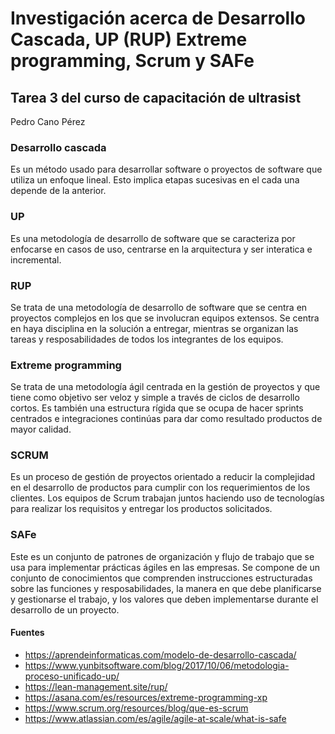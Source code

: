 # Investigación acerca de Desarrollo Cascada, UP (RUP) Extreme programming, Scrum y SAFe

## Tarea 3 del curso de capacitación de ultrasist

Pedro Cano Pérez

### Desarrollo cascada
Es un método usado para desarrollar software o proyectos de software que utiliza un enfoque lineal. Esto implica etapas sucesivas en el cada una depende de la anterior.

### UP
Es una metodología de desarrollo de software que se caracteriza por enfocarse en casos de uso, centrarse en la arquitectura y ser interatica e incremental.

### RUP
Se trata de una metodología de desarrollo de software que se centra en proyectos complejos en los que se involucran equipos extensos. Se centra en haya disciplina en la solución a entregar, mientras se organizan las tareas y resposabilidades de todos los integrantes de los equipos.

### Extreme programming
Se trata de una metodología ágil centrada en la gestión de proyectos y que tiene como objetivo ser veloz y simple a través de ciclos de desarrollo cortos. Es también una estructura rígida que se ocupa de hacer sprints centrados e integraciones continúas para dar como resultado productos de mayor calidad.

### SCRUM
Es un proceso de gestión de proyectos orientado a reducir la complejidad en el desarrollo de productos para cumplir con los requerimientos de los clientes. Los equipos de Scrum trabajan juntos haciendo uso de tecnologías para realizar los requisitos y entregar los productos solicitados.

### SAFe
Este es un conjunto de patrones de organización y flujo de trabajo que se usa para implementar prácticas ágiles en las empresas. Se compone de un conjunto de conocimientos que comprenden instrucciones estructuradas sobre las funciones y resposabilidades, la manera en que debe planificarse y gestionarse el trabajo, y los valores que deben implementarse durante el desarrollo de un proyecto.



#### Fuentes
- https://aprendeinformaticas.com/modelo-de-desarrollo-cascada/
- https://www.yunbitsoftware.com/blog/2017/10/06/metodologia-proceso-unificado-up/
- https://lean-management.site/rup/
- https://asana.com/es/resources/extreme-programming-xp
- https://www.scrum.org/resources/blog/que-es-scrum
- https://www.atlassian.com/es/agile/agile-at-scale/what-is-safe